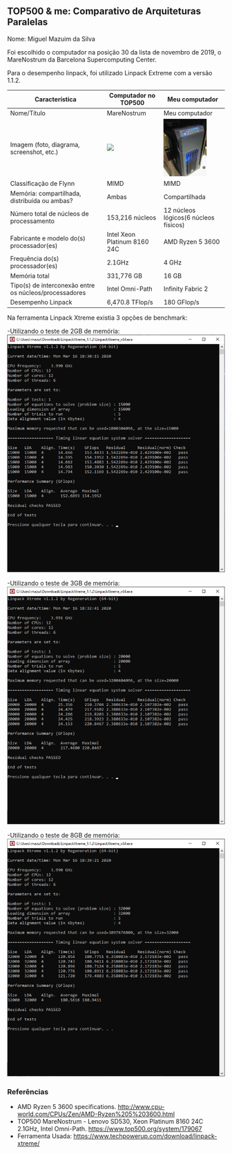 TOP500 & me: Comparativo de Arquiteturas Paralelas
--------------------------------------------------

Nome: Miguel Mazuim da Silva

Foi escolhido o computador na posição 30 da lista de novembro de 2019, o MareNostrum da Barcelona Supercomputing Center.

Para o desempenho linpack, foi utilizado Linpack Extreme com a versão 1.1.2.

| Característica                                            | Computador no TOP500  | Meu computador  |
| --------------------------------------------------------- | --------------------- | --------------- |
| Nome/Título                                               | MareNostrum                 | Meu computador  |
| Imagem (foto, diagrama, screenshot, etc.)                 | <img src="https://media.glassdoor.com/l/54/b8/84/11/supercomputer-marenostrum-iv.jpg"> |<img src="Foto-Meupc/meucomputador.jpg" width = 100>|
| Classificação de Flynn                                    |MIMD                         |MIMD             |
| Memória: compartilhada, distribuída ou ambas?             |Ambas                        |Compartilhada    |
| Número total de núcleos de processamento                  |153,216 núcleos              |12 núcleos lógicos(6 núcleos físicos)|
| Fabricante e modelo do(s) processador(es)                 |Intel Xeon Platinum 8160 24C | AMD Ryzen 5 3600 | 
| Frequência do(s) processador(es)                          |2.1GHz                       |4 GHz            |
| Memória total                                             |331,776 GB                   |16 GB            |
| Tipo(s) de interconexão entre os núcleos/processadores    |Intel Omni-Path              |Infinity Fabric 2|
| Desempenho Linpack                                        | 6,470.8 TFlop/s             |180 GFlop/s      |

Na ferramenta Linpack Xtreme existia 3 opções de benchmark:

-Utilizando o teste de 2GB de memória:
<img src="Teste-Linpack/2GB.png">

-Utilizando o teste de 3GB de memória:
<img src="Teste-Linpack/3GB.png">

-Utilizando o teste de 8GB de memória:
<img src="Teste-Linpack/8GB.png">

### Referências

- AMD Ryzen 5 3600 specifications. http://www.cpu-world.com/CPUs/Zen/AMD-Ryzen%205%203600.html
- TOP500 MareNostrum - Lenovo SD530, Xeon Platinum 8160 24C 2.1GHz, Intel Omni-Path. https://www.top500.org/system/179067
- Ferramenta Usada: https://www.techpowerup.com/download/linpack-xtreme/
